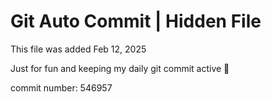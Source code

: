 # Git Auto Commit | Hidden File

This file was added Feb 12, 2025

Just for fun and keeping my daily git commit active 🤪

commit number: 546957
